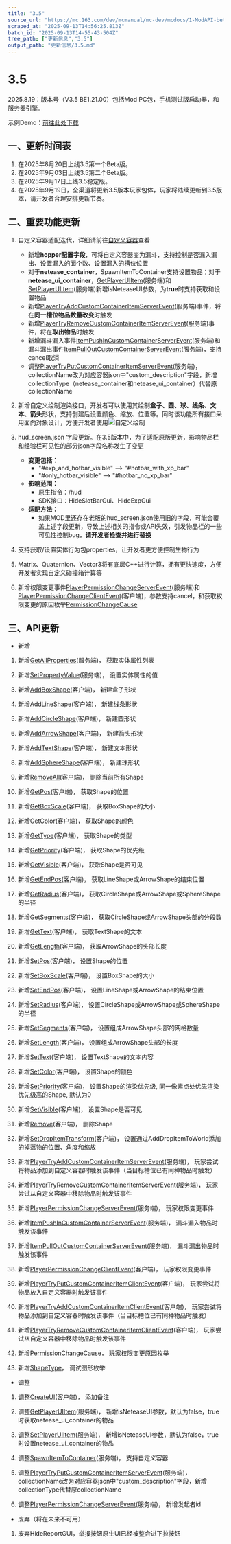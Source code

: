 ```yaml
---
title: "3.5"
source_url: "https://mc.163.com/dev/mcmanual/mc-dev/mcdocs/1-ModAPI-beta/%E6%9B%B4%E6%96%B0%E4%BF%A1%E6%81%AF/3.5.html"
scraped_at: "2025-09-13T14:56:25.813Z"
batch_id: "2025-09-13T14-55-43-504Z"
tree_path: ["更新信息","3.5"]
output_path: "更新信息/3.5.md"
---
```


#  3.5

2025.8.19：版本号（V3.5 BE1.21.00）包括Mod PC包，手机测试版启动器，和服务器引擎。

示例Demo：[前往此处下载](https://mc.163.com/dev/mcmanual/mc-dev/mcguide/20-玩法开发/13-模组SDK编程/60-Demo示例.html)

##  一、更新时间表

1.  在2025年8月20日上线3.5第一个Beta版。
2.  在2025年9月03日上线3.5第二个Beta版。
3.  在2025年9月17日上线3.5稳定版。
4.  在2025年9月19日，全渠道将更新3.5版本玩家包体，玩家将陆续更新到3.5版本，请开发者合理安排更新节奏。

##  二、重要功能更新

1.  自定义容器适配迭代，详细请前往[自定义容器](https://mc.163.com/dev/mcmanual/mc-dev/mcguide/20-玩法开发/15-自定义游戏内容/2-自定义方块/3-特殊方块/11-自定义容器.html)查看
    
    *   新增**hopper配置字段**，可将自定义容器变为漏斗，支持控制是否漏入漏出、设置漏入的面个数、设置漏入的槽位位置
    *   对于**netease\_container**，SpawnItemToContainer支持设置物品；对于**netease\_ui\_container**，[GetPlayerUIItem](/接口/方块/容器#getplayeruiitem)(服务端)和[SetPlayerUIItem](/接口/方块/容器#setplayeruiitem)(服务端)新增isNeteaseUI参数，为**true**时支持获取和设置物品
    *   新增[PlayerTryAddCustomContainerItemServerEvent](/事件/物品#playertryaddcustomcontaineritemserverevent)(服务端)事件，将在**同一槽位物品数量改变**时触发
    *   新增[PlayerTryRemoveCustomContainerItemServerEvent](/事件/物品#playertryremovecustomcontaineritemserverevent)(服务端)事件，将在**取出物品**时触发
    *   新增漏斗漏入事件[ItemPushInCustomContainerServerEvent](/事件/物品#itempushincustomcontainerserverevent)(服务端)和漏斗漏出事件[ItemPullOutCustomContainerServerEvent](/事件/物品#itempulloutcustomcontainerserverevent)(服务端)，支持cancel取消
    *   调整[PlayerTryPutCustomContainerItemServerEvent](/事件/物品#playertryputcustomcontaineritemserverevent)(服务端)， collectionName改为对应容器json中"custom\_description"字段，新增collectionType（netease\_container和netease\_ui\_container）代替原collectionName
2.  新增自定义绘制渲染接口，开发者可以使用其绘制**盒子、圆、球、线条、文本、箭头**形状，支持创建后设置颜色、缩放、位置等。同时该功能所有接口采用面向对象设计，方便开发者使用![自定义绘制](https://mc.163.com/dev/mcmanual/mc-dev/assets/img/drawing.20380baf.png)
    
3.  hud\_screen.json 字段更新。在3.5版本中，为了适配原版更新，影响物品栏和经验栏可见性的部分json字段名称发生了变更
    
    *   **变更包括：**
        *   "#exp\_and\_hotbar\_visible" ——> "#hotbar\_with\_xp\_bar"
        *   "#only\_hotbar\_visible" ——> "#hotbar\_no\_xp\_bar"
    *   **影响范围：**
        *   原生指令：/hud
        *   SDK接口：HideSlotBarGui、HideExpGui
    *   **适配方法：**
        *   如果MOD里还存在老版的hud\_screen.json使用旧的字段，可能会覆盖上述字段更新，导致上述相关的指令或API失效，引发物品栏的一些可见性控制bug，**请开发者检查并进行替换**
4.  支持获取/设置实体行为包properties，让开发者更方便控制生物行为
    
5.  Matrix、Quaternion、Vector3将有底层C++进行计算，拥有更快速度，方便开发者实现自定义碰撞箱计算等
    
6.  新增权限变更事件[PlayerPermissionChangeServerEvent](/事件/玩家#playerpermissionchangeserverevent)(服务端)和[PlayerPermissionChangeClientEvent](/事件/玩家#playerpermissionchangeclientevent)(客户端)，参数支持cancel，和获取权限变更的原因枚举[PermissionChangeCause](/枚举值/PermissionChangeCause)
    

##  三、API更新

*   新增

1.  新增[GetAllProperties](/接口/实体/molang#getallproperties)(服务端)， 获取实体属性列表
    
2.  新增[SetPropertyValue](/接口/实体/molang#setpropertyvalue)(服务端)， 设置实体属性的值
    
3.  新增[AddBoxShape](/接口/渲染#addboxshape)(客户端)， 新建盒子形状
    
4.  新增[AddLineShape](/接口/渲染#addlineshape)(客户端)， 新建线条形状
    
5.  新增[AddCircleShape](/接口/渲染#addcircleshape)(客户端)， 新建圆形状
    
6.  新增[AddArrowShape](/接口/渲染#addarrowshape)(客户端)， 新建箭头形状
    
7.  新增[AddTextShape](/接口/渲染#addtextshape)(客户端)， 新建文本形状
    
8.  新增[AddSphereShape](/接口/渲染#addsphereshape)(客户端)， 新建球形状
    
9.  新增[RemoveAll](/接口/渲染#removeall)(客户端)， 删除当前所有Shape
    
10.  新增[GetPos](/接口/渲染#getpos)(客户端)， 获取Shape的位置
     
11.  新增[GetBoxScale](/接口/渲染#getboxscale)(客户端)， 获取BoxShape的大小
     
12.  新增[GetColor](/接口/渲染#getcolor)(客户端)， 获取Shape的颜色
     
13.  新增[GetType](/接口/渲染#gettype)(客户端)， 获取Shape的类型
     
14.  新增[GetPriority](/接口/渲染#getpriority)(客户端)， 获取Shape的优先级
     
15.  新增[GetVisible](/接口/渲染#getvisible)(客户端)， 获取Shape是否可见
     
16.  新增[GetEndPos](/接口/渲染#getendpos)(客户端)， 获取LineShape或ArrowShape的结束位置
     
17.  新增[GetRadius](/接口/渲染#getradius)(客户端)， 获取CircleShape或ArrowShape或SphereShape的半径
     
18.  新增[GetSegments](/接口/渲染#getsegments)(客户端)， 获取CircleShape或ArrowShape头部的分段数
     
19.  新增[GetText](/接口/渲染#gettext)(客户端)， 获取TextShape的文本
     
20.  新增[GetLength](/接口/渲染#getlength)(客户端)， 获取ArrowShape的头部长度
     
21.  新增[SetPos](/接口/渲染#setpos)(客户端)， 设置Shape的位置
     
22.  新增[SetBoxScale](/接口/渲染#setboxscale)(客户端)， 设置BoxShape的大小
     
23.  新增[SetEndPos](/接口/渲染#setendpos)(客户端)， 设置LineShape或ArrowShape的结束位置
     
24.  新增[SetRadius](/接口/渲染#setradius)(客户端)， 设置CircleShape或ArrowShape或SphereShape的半径
     
25.  新增[SetSegments](/接口/渲染#setsegments)(客户端)， 设置组成ArrowShape头部的网格数量
     
26.  新增[SetLength](/接口/渲染#setlength)(客户端)， 设置组成ArrowShape头部的长度
     
27.  新增[SetText](/接口/渲染#settext)(客户端)， 设置TextShape的文本内容
     
28.  新增[SetColor](/接口/渲染#setcolor)(客户端)， 设置Shape的颜色
     
29.  新增[SetPriority](/接口/渲染#setpriority)(客户端)， 设置Shape的渲染优先级, 同一像素点处优先渲染优先级高的Shape, 默认为0
     
30.  新增[SetVisible](/接口/渲染#setvisible)(客户端)， 设置Shape是否可见
     
31.  新增[Remove](/接口/渲染#remove)(客户端)， 删除Shape
     
32.  新增[SetDropItemTransform](/接口/方块/渲染#setdropitemtransform)(客户端)， 设置通过AddDropItemToWorld添加的掉落物的位置、角度和缩放
     
33.  新增[PlayerTryAddCustomContainerItemServerEvent](/事件/物品#playertryaddcustomcontaineritemserverevent)(服务端)， 玩家尝试将物品添加到自定义容器时触发该事件（当目标槽位已有同种物品时触发）
     
34.  新增[PlayerTryRemoveCustomContainerItemServerEvent](/事件/物品#playertryremovecustomcontaineritemserverevent)(服务端)， 玩家尝试从自定义容器中移除物品时触发该事件
     
35.  新增[PlayerPermissionChangeServerEvent](/事件/玩家#playerpermissionchangeserverevent)(服务端)， 玩家权限变更事件
     
36.  新增[ItemPushInCustomContainerServerEvent](/事件/物品#itempushincustomcontainerserverevent)(服务端)， 漏斗漏入物品时触发该事件
     
37.  新增[ItemPullOutCustomContainerServerEvent](/事件/物品#itempulloutcustomcontainerserverevent)(服务端)， 漏斗漏出物品时触发该事件
     
38.  新增[PlayerPermissionChangeClientEvent](/事件/玩家#playerpermissionchangeclientevent)(客户端)， 玩家权限变更事件
     
39.  新增[PlayerTryPutCustomContainerItemClientEvent](/事件/物品#playertryputcustomcontaineritemclientevent)(客户端)， 玩家尝试将物品放入自定义容器时触发该事件
     
40.  新增[PlayerTryAddCustomContainerItemClientEvent](/事件/物品#playertryaddcustomcontaineritemclientevent)(客户端)， 玩家尝试将物品添加到自定义容器时触发该事件（当目标槽位已有同种物品时触发）
     
41.  新增[PlayerTryRemoveCustomContainerItemClientEvent](/事件/物品#playertryremovecustomcontaineritemclientevent)(客户端)， 玩家尝试从自定义容器中移除物品时触发该事件
     
42.  新增[PermissionChangeCause](/枚举值/PermissionChangeCause)， 玩家权限变更原因枚举
     
43.  新增[ShapeType](/枚举值/ShapeType)， 调试图形枚举
     

*   调整

1.  调整[CreateUI](/接口/自定义UI/通用#createui)(客户端)， 添加备注
    
2.  调整[GetPlayerUIItem](/接口/方块/容器#getplayeruiitem)(服务端)， 新增isNeteaseUI参数，默认为false，true时获取netease\_ui\_container的物品
    
3.  调整[SetPlayerUIItem](/接口/方块/容器#setplayeruiitem)(服务端)， 新增isNeteaseUI参数，默认为false，true时设置netease\_ui\_container的物品
    
4.  调整[SpawnItemToContainer](/接口/方块/容器#spawnitemtocontainer)(服务端)， 支持自定义容器
    
5.  调整[PlayerTryPutCustomContainerItemServerEvent](/事件/物品#playertryputcustomcontaineritemserverevent)(服务端)， collectionName改为对应容器json中"custom\_description"字段，新增collectionType代替原collectionName
    
6.  调整[PlayerPermissionChangeServerEvent](/事件/玩家#playerpermissionchangeserverevent)(服务端)， 新增发起者id
    

*   废弃（将在未来不可用）

1.  废弃HideReportGUI，举报按钮原生UI已经被整合进下拉按钮